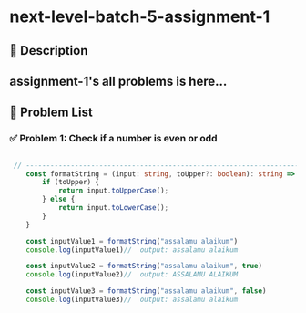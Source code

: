 # next-level-batch-5-assignment-1

## 📘 Description
assignment-1's all problems is here...
---

## 🧩 Problem List

### ✅ Problem 1: Check if a number is even or odd
```ts

 // -------------------------------------------------------------------solution-1:--------------------------------------------
    const formatString = (input: string, toUpper?: boolean): string => {
        if (toUpper) {
            return input.toUpperCase();
        } else {
            return input.toLowerCase();
        }
    }

    const inputValue1 = formatString("assalamu alaikum")
    console.log(inputValue1)//  output: assalamu alaikum

    const inputValue2 = formatString("assalamu alaikum", true)
    console.log(inputValue2)//  output: ASSALAMU ALAIKUM

    const inputValue3 = formatString("assalamu alaikum", false)
    console.log(inputValue3)//  output: assalamu alaikum

